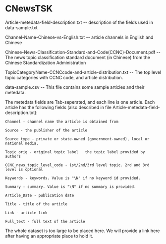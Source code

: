 # CNewsTSK

Article-metedata-field-description.txt -- description of the fields used in data-sample.txt

Channel-Name-Chinese-vs-English.txt -- article channels in English and Chinese

Chinese-News-Classification-Standard-and-Code(CCNC)-Document.pdf -- The news topic classification standard document (in Chinese) from the Chinese Standardization Administration

TopicCategoryName-CCNCcode-and-article-distribution.txt -- The top level topic categories with CCNC code, and article distribution.

data-sample.csv -- This file contains some sample articles and their metedata. 

The metedata fields are Tab-seperated, and each line is one article. Each article has the following fields (also described in file Article-metedata-field-description.txt): 

    Channel - channel name the article is obtained from
    
    Source - the publisher of the article
    
    Source_type - private or state-owned (government-owned), local or national media.
    
    Topic_orig - original topic label	the topic label provided by authors
    
    CCNC_news_topic_level_code - 1st/2nd/3rd level topic. 2rd and 3rd level is optional 
    
    Keywords - keywords. Value is "\N" if no keyword id provided. 
    
    Summary - summary. Value is "\N" if no summary is provided. 
    
    Article_Date - publication date 
    
    Title - title of the article 
    
    Link - article link 
    
    Full_text - full text of the article

The whole dataset is too large to be placed here. We will provide a link here after having an appropriate place to hold it.
